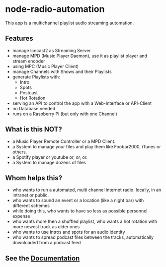 # node-radio-automation

This app is a multichannel playlist audio streaming automation. 

## Features

- manage Icecast2 as Streaming Server
- manage MPD (Music Player Daemon), use it as playlist player and stream encoder
- using MPC (Music Player Client) 
- manage Channels with Shows and their Playlists
- generate Playlists with:
  - Intro
  - Spots
  - Postcast
  - Hot Rotation
- serving an API to control the app with a Web-Interface or API-Client
- no Database needed
- runs on a Raspberry Pi (but only with one Channel)

## What is this NOT?

- a Music Player Remote Controller or a MPD Client.
- a System to manage your files and play them like Foobar2000, iTunes or others.
- a Spotify player or youtube or, or, or. 
- a System to manage dozens of files

## Whom helps this?

- who wants to run a automated, multi channel internet radio. locally, in an intranet or public.
- who wants to sound an event or a location (like a night bar) with different schemes
- while doing this, who wants to have so less as possible personnel expense
- who wants more then a shuffled playlist, who wants a hot rotation with more newest track as older ones
- who wants to use intros and spots for an audio identity
- who wants to spread podcast files between the tracks, automatically downloaded from a podcast feed

## See the [Documentation](docs/README.md)